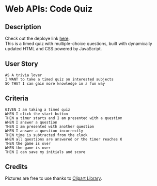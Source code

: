 # Web APIs: Code Quiz


## Description

Check out the deploye link [here](https://uyennguyen30696.github.io/hw4-webAPIs-code-quiz/intro.html).
<br>
This is a timed quiz with multiple-choice questions, built with dynamically updated HTML and CSS powered by JavaScript.

## User Story

```
AS A trivia lover
I WANT to take a timed quiz on interested subjects
SO THAT I can gain more knowledge in a fun way
```

## Criteria

```
GIVEN I am taking a timed quiz
WHEN I click the start button
THEN a timer starts and I am presented with a question
WHEN I answer a question
THEN I am presented with another question
WHEN I answer a question incorrectly
THEN time is subtracted from the clock
WHEN all questions are answered or the timer reaches 0
THEN the game is over
WHEN the game is over
THEN I can save my initials and score
```

## Credits

Pictures are free to use thanks to [Clipart Library](http://clipart-library.com/).